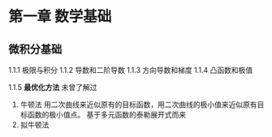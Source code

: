 # 第一章 数学基础

## 微积分基础

1.1.1 极限与积分
1.1.2 导数和二阶导数
1.1.3 方向导数和梯度
1.1.4 凸函数和极值

1.1.5 **最优化方法**
未曾了解过
1. 牛顿法
	用二次曲线来近似原有的目标函数，用二次曲线的极小值来近似原有目标函数的极小值点。
	基于多元函数的泰勒展开式而来
1. 拟牛顿法